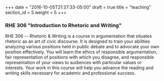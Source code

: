 +++
date = "2016-10-05T21:37:33-05:00"
draft = true
title = "teaching"
section_id = 5
weight = 5
+++

### RHE 306 "Introduction to Rhetoric and Writing"

RHE 306 -- Rhetoric & Writing is a course in argumentation that situates rhetoric as an art of civic discourse. It is designed to train your abilities analyzing various positions held in public debate and to advocate your own position effectively. You will learn the ethics of responsible argumentation, fair representation of positions with which you disagree, and responsible representation of your views to audiences with particular values or interests. Your work in this course will help you advance the reading and writing skills necessary for academic and professional success.